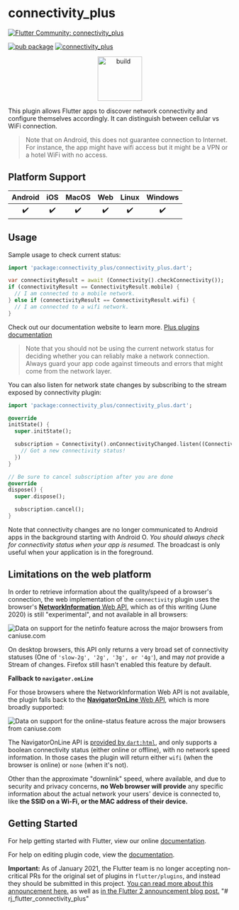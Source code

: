 # connectivity_plus

[![Flutter Community: connectivity_plus](https://fluttercommunity.dev/_github/header/connectivity_plus)](https://github.com/fluttercommunity/community)

[![pub package](https://img.shields.io/pub/v/connectivity_plus.svg)](https://pub.dev/packages/connectivity_plus)
[![connectivity_plus](https://github.com/fluttercommunity/plus_plugins/actions/workflows/connectivity_plus.yaml/badge.svg)](https://github.com/fluttercommunity/plus_plugins/actions/workflows/connectivity_plus.yaml)

<p class="center">
<center><a href="https://flutter.dev/docs/development/packages-and-plugins/favorites" target="_blank" rel="noreferrer noopener"><img src="../../../website/static/img/flutter-favorite-badge.png" width="100" alt="build"></a></center>
</p>

This plugin allows Flutter apps to discover network connectivity and configure
themselves accordingly. It can distinguish between cellular vs WiFi connection.

> Note that on Android, this does not guarantee connection to Internet. For instance, the app might have wifi access but it might be a VPN or a hotel WiFi with no access.

## Platform Support

| Android | iOS | MacOS | Web | Linux | Windows |
| :-----: | :-: | :---: | :-: | :---: | :-----: |
|   ✔️    | ✔️  |  ✔️   | ✔️  |  ✔️   |   ✔️    |

## Usage

Sample usage to check current status:

```dart
import 'package:connectivity_plus/connectivity_plus.dart';

var connectivityResult = await (Connectivity().checkConnectivity());
if (connectivityResult == ConnectivityResult.mobile) {
  // I am connected to a mobile network.
} else if (connectivityResult == ConnectivityResult.wifi) {
  // I am connected to a wifi network.
}
```

Check out our documentation website to learn more. [Plus plugins documentation](https://plus.fluttercommunity.dev/docs/overview)

> Note that you should not be using the current network status for deciding whether you can reliably make a network connection. Always guard your app code against timeouts and errors that might come from the network layer.

You can also listen for network state changes by subscribing to the stream
exposed by connectivity plugin:

```dart
import 'package:connectivity_plus/connectivity_plus.dart';

@override
initState() {
  super.initState();

  subscription = Connectivity().onConnectivityChanged.listen((ConnectivityResult result) {
    // Got a new connectivity status!
  })
}

// Be sure to cancel subscription after you are done
@override
dispose() {
  super.dispose();

  subscription.cancel();
}
```

Note that connectivity changes are no longer communicated to Android apps in the background starting with Android O. _You should always check for connectivity status when your app is resumed._ The broadcast is only useful when your application is in the foreground.

## Limitations on the web platform

In order to retrieve information about the quality/speed of a browser's connection, the web implementation of the `connectivity` plugin uses the browser's [**NetworkInformation** Web API](https://developer.mozilla.org/en-US/docs/Web/API/NetworkInformation), which as of this writing (June 2020) is still "experimental", and not available in all browsers:

![Data on support for the netinfo feature across the major browsers from caniuse.com](https://caniuse.bitsofco.de/image/netinfo.png)

On desktop browsers, this API only returns a very broad set of connectivity statuses (One of `'slow-2g', '2g', '3g', or '4g'`), and may _not_ provide a Stream of changes. Firefox still hasn't enabled this feature by default.

**Fallback to `navigator.onLine`**

For those browsers where the NetworkInformation Web API is not available, the plugin falls back to the [**NavigatorOnLine** Web API](https://developer.mozilla.org/en-US/docs/Web/API/NavigatorOnLine), which is more broadly supported:

![Data on support for the online-status feature across the major browsers from caniuse.com](https://caniuse.bitsofco.de/image/online-status.png)

The NavigatorOnLine API is [provided by `dart:html`](https://api.dart.dev/stable/2.7.2/dart-html/Navigator/onLine.html), and only supports a boolean connectivity status (either online or offline), with no network speed information. In those cases the plugin will return either `wifi` (when the browser is online) or `none` (when it's not).

Other than the approximate "downlink" speed, where available, and due to security and privacy concerns, **no Web browser will provide** any specific information about the actual network your users' device is connected to, like **the SSID on a Wi-Fi, or the MAC address of their device.**

## Getting Started

For help getting started with Flutter, view our online
[documentation](https://flutter.dev/).

For help on editing plugin code, view the [documentation](https://flutter.dev/platform-plugins/#edit-code).

**Important:** As of January 2021, the Flutter team is no longer accepting non-critical PRs for the original set of plugins in `flutter/plugins`, and instead they should be submitted in this project. [You can read more about this announcement here.](https://github.com/flutter/plugins/blob/master/CONTRIBUTING.md#important-note) as well as [in the Flutter 2 announcement blog post.](https://medium.com/flutter/whats-new-in-flutter-2-0-fe8e95ecc65)
"# rj_flutter_connectivity_plus" 
